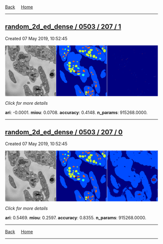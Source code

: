 
[Back](..)&nbsp;&nbsp;&nbsp;&nbsp;&nbsp;[Home](https://leapmanlab.github.io/snapshots)

---

<div class="summary"><a href="1"><h2>random_2d_ed_dense / 0503 / 207 / 1</h2></a><p>Created 07 May 2019, 10:52:45
</p><a href="1"><img src="1/media/summary.png" align="center"></a><p>
<i>Click for more details</i>
</p></div>

**ari**: -0.0001. **miou**: 0.0708. **accuracy**: 0.4148. **n_params**: 915268.0000. 

---

<div class="summary"><a href="0"><h2>random_2d_ed_dense / 0503 / 207 / 0</h2></a><p>Created 07 May 2019, 10:52:45
</p><a href="0"><img src="0/media/summary.png" align="center"></a><p>
<i>Click for more details</i>
</p></div>

**ari**: 0.5469. **miou**: 0.2597. **accuracy**: 0.8355. **n_params**: 915268.0000. 

---

[Back](..)&nbsp;&nbsp;&nbsp;&nbsp;&nbsp;[Home](https://leapmanlab.github.io/snapshots)

---
